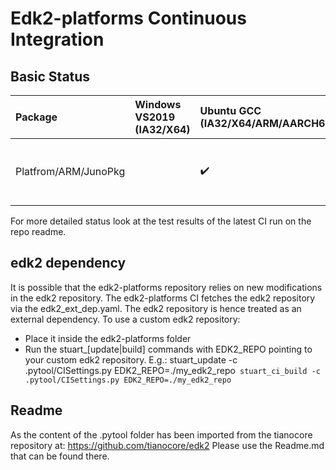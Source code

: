 # Edk2-platforms Continuous Integration

## Basic Status

| Package                      | Windows VS2019 (IA32/X64)| Ubuntu GCC (IA32/X64/ARM/AARCH64) | Known Issues |
| :----                        | :-----                   | :----                             | :---         |
| Platfrom/ARM/JunoPkg         |                          | :heavy_check_mark:                | Spell checking in audit mode. CompilerCheck disabled (need a PlatformCI).

For more detailed status look at the test results of the latest CI run on the
repo readme.

## edk2 dependency

It is possible that the edk2-platforms repository relies on new modifications
in the edk2 repository. The edk2-platforms CI fetches the edk2 repository
via the edk2_ext_dep.yaml. The edk2 repository is hence treated as an external
dependency.
To use a custom edk2 repository:
- Place it inside the edk2-platforms folder
- Run the stuart_[update|build] commands with EDK2_REPO pointing to your
  custom edk2 repository.
E.g.:
stuart_update -c .pytool/CISettings.py EDK2_REPO=./my_edk2_repo`
stuart_ci_build -c .pytool/CISettings.py EDK2_REPO=./my_edk2_repo`

## Readme

As the content of the .pytool folder has been imported from the tianocore repository at:
https://github.com/tianocore/edk2
Please use the Readme.md that can be found there.
